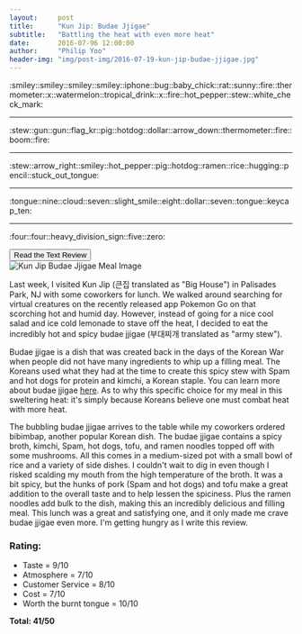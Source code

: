 ```yaml
---
layout:     post
title:      "Kun Jip: Budae Jjigae"
subtitle:   "Battling the heat with even more heat"
date:       2016-07-96 12:00:00
author:     "Philip Yoo"
header-img: "img/post-img/2016-07-19-kun-jip-budae-jjigae.jpg"
---
```


<!-- http://emoji.codes/# -->
<div class="convert-emoji">
	<p>:smiley::smiley::smiley::smiley::iphone::bug::baby_chick::rat::sunny::fire::thermometer::x::watermelon::tropical_drink::x::fire::hot_pepper::stew::white_check_mark:</p>
	<hr/>
	<p>:stew::gun::gun::flag_kr::pig::hotdog::dollar::arrow_down::thermometer::fire::boom::fire:</p>
	<hr/>
	<p>:stew::arrow_right::smiley::hot_pepper::pig::hotdog::ramen::rice::hugging::pencil::stuck_out_tongue:</p>
	<hr/>
	<p>:tongue::nine::cloud::seven::slight_smile::eight::dollar::seven::tongue::keycap_ten:</p>
	<hr/>
	<p>:four::four::heavy_division_sign::five::zero:</p>
</div>
<button type="button" class="btn" id="review-toggle">Read the Text Review</button>
<div class="text-review">
	<img src="{{ site.baseurl }}/img/post-img/2016-07-19-kun-jip-budae-jjigae-img1.jpg" alt="Kun Jip Budae Jjigae Meal Image">
	<p>Last week, I visited Kun Jip (큰집 translated as "Big House") in Palisades Park, NJ with some coworkers for lunch. We walked around searching for virtual creatures on the recently released app Pokemon Go on that scorching hot and humid day. However, instead of going for a nice cool salad and ice cold lemonade to stave off the heat, I decided to eat the incredibly hot and spicy budae jjigae (부대찌개 translated as "army stew").</p>
	<p>Budae jjigae is a dish that was created back in the days of the Korean War when people did not have many ingredients to whip up a filling meal. The Koreans used what they had at the time to create this spicy stew with Spam and hot dogs for protein and kimchi, a Korean staple. You can learn more about budae jjigae <a href=" https://en.wikipedia.org/wiki/Budae_jjigae">here</a>. As to why this specific choice for my meal in this sweltering heat: it's simply because Koreans believe one must combat heat with more heat.</p>
	<p>The bubbling budae jjigae arrives to the table while my coworkers ordered bibimbap, another popular Korean dish. The budae jjigae contains a spicy broth, kimchi, Spam, hot dogs, tofu, and ramen noodles topped off with some mushrooms. All this comes in a medium-sized pot with a small bowl of rice and a variety of side dishes. I couldn't wait to dig in even though I risked scalding my mouth from the high temperature of the broth. It was a bit spicy, but the hunks of pork (Spam and hot dogs) and tofu make a great addition to the overall taste and to help lessen the spiciness. Plus the ramen noodles add bulk to the dish, making this an incredibly delicious and filling meal. This lunch was a great and satisfying one, and it only made me crave budae jjigae even more. I'm getting hungry as I write this review.</p>
	<h3>Rating:</h3>
	<ul>
		<li>Taste = 9/10</li>
		<li>Atmosphere = 7/10</li>
		<li>Customer Service = 8/10</li>
		<li>Cost = 7/10</li>
		<li>Worth the burnt tongue = 10/10</li>
	</ul>
	<strong>Total: 41/50</strong>
</div>